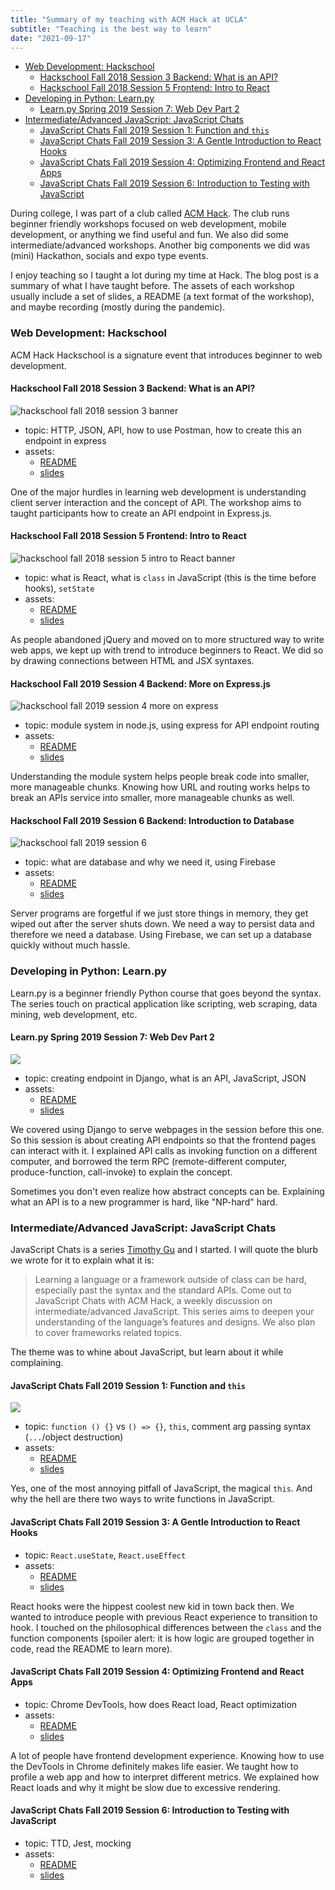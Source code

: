 ```yaml
---
title: "Summary of my teaching with ACM Hack at UCLA"
subtitle: "Teaching is the best way to learn"
date: "2021-09-17"
---
```


+ [Web Development: Hackschool](#web-development-hackschool)
  + [Hackschool Fall 2018 Session 3 Backend: What is an API?](#hackschool-fall-2018-session-3-backend-what-is-an-api)
  + [Hackschool Fall 2018 Session 5 Frontend: Intro to React](#hackschool-fall-2018-session-5-frontend-intro-to-react)
+ [Developing in Python: Learn.py](#developing-in-python-learnpy)
  + [Learn.py Spring 2019 Session 7: Web Dev Part 2](#learnpy-spring-2019-session-7-web-dev-part-2)
+ [Intermediate/Advanced JavaScript: JavaScript Chats](#intermediateadvanced-javascript-javascript-chats)
  + [JavaScript Chats Fall 2019 Session 1: Function and `this`](#javascript-chats-fall-2019-session-1-function-and-this)
  + [JavaScript Chats Fall 2019 Session 3: A Gentle Introduction to React Hooks](#javascript-chats-fall-2019-session-3-a-gentle-introduction-to-react-hooks)
  + [JavaScript Chats Fall 2019 Session 4: Optimizing Frontend and React Apps](#javascript-chats-fall-2019-session-4-optimizing-frontend-and-react-apps)
  + [JavaScript Chats Fall 2019 Session 6: Introduction to Testing with JavaScript](#javascript-chats-fall-2019-session-6-introduction-to-testing-with-javascript)

During college, I was part of a club called [ACM
Hack](https://hack.uclaacm.com/). The club runs beginner friendly workshops
focused on web development, mobile development, or anything we find useful and
fun. We also did some intermediate/advanced workshops. Another big components
we did was (mini) Hackathon, socials and expo type events. 

I enjoy teaching so I taught a lot during my time at Hack. The blog post is a
summary of what I have taught before. The assets of each workshop usually
include a set of slides, a README (a text format of the workshop), and maybe
recording (mostly during the pandemic).

### Web Development: Hackschool

ACM Hack Hackschool is a signature event that introduces beginner to web development. 

#### Hackschool Fall 2018 Session 3 Backend: What is an API?

![hackschool fall 2018 session 3 banner](images/hackschool-f18-what-is-api.jpg)

- topic: HTTP, JSON, API, how to use Postman, how to create this an endpoint in express
- assets:
  - [README](https://github.com/uclaacm/hackschool-f18/tree/master/session-3-backend-api)
  - [slides](https://docs.google.com/presentation/d/1an6ZLx0g-eRDSchPjTg34yiSvxHBo_3w18jizYduuHU/)

One of the major hurdles in learning web development is understanding client
server interaction and the concept of API. The workshop aims to taught
participants how to create an API endpoint in Express.js. 


#### Hackschool Fall 2018 Session 5 Frontend: Intro to React

![hackschool fall 2018 session 5 intro to React banner](images/hackschool-f18-react.jpg)

- topic: what is React, what is `class` in JavaScript (this is the time before hooks), `setState`
- assets:
  - [README](https://github.com/uclaacm/hackschool-f18/tree/master/session-5-frontend-react)
  - [slides](https://docs.google.com/presentation/d/1tFhMnSbLLT7pRyxRdt_wO4ctZy7MUASlWGi_CZRB1Zw)
  
As people abandoned jQuery and moved on to more structured way to write web
apps, we kept up with trend to introduce beginners to React. We did so by
drawing connections between HTML and JSX syntaxes. 

#### Hackschool Fall 2019 Session 4 Backend: More on Express.js

![hackschool fall 2019 session 4 more on express](images/hackschool-f19-express.png)

- topic: module system in node.js, using express for API endpoint routing
- assets:
  - [README](https://github.com/uclaacm/hackschool-f19/tree/master/session-4-backend-express)
  - [slides](https://docs.google.com/presentation/d/1cy9AZdiZY5d3i59HL3ltGb1w0KX_-FNHHKZteRpa-ic/edit?usp=sharing)
  
Understanding the module system helps people break code into smaller, more
manageable chunks. Knowing how URL and routing works helps to break an APIs
service into smaller, more manageable chunks as well.

#### Hackschool Fall 2019 Session 6 Backend: Introduction to Database


![hackschool fall 2019 session 6](images/hackschool-f19-w7.png)

- topic: what are database and why we need it, using Firebase
- assets:
  - [README](https://github.com/uclaacm/hackschool-f19/tree/master/session-6-backend-database)
  - [slides](https://docs.google.com/presentation/d/1RjCwhW5_mFhfwUQ8uzXsJd7VFsbctQH8K9Z1tFhqvEc/edit?usp=sharing)

Server programs are forgetful if we just store things in memory, they get wiped
out after the server shuts down. We need a way to persist data and therefore we
need a database. Using Firebase, we can set up a database quickly without much
hassle. 


### Developing in Python: Learn.py

Learn.py is a beginner friendly Python course that goes beyond the syntax. The
series touch on practical application like scripting, web scraping, data
mining, web development, etc.

#### Learn.py Spring 2019 Session 7: Web Dev Part 2

![](images/learnpy-s19-web-dev-2.png)


- topic: creating endpoint in Django, what is an API, JavaScript, JSON
- assets:
  - [README](https://github.com/uclaacm/learn.py-s19/tree/master/session-7-web-development-2)
  - [slides](https://docs.google.com/presentation/d/1WtkbIpaLZH94XGXe5nCp6tUKjvTAurjVVlZGr9ZPLtY/)
  
We covered using Django to serve webpages in the session before this one. So
this session is about creating API endpoints so that the frontend pages can
interact with it. I explained API calls as invoking function on a different
computer, and borrowed the term RPC (remote-different computer,
produce-function, call-invoke) to explain the concept. 

Sometimes you don't even realize how abstract concepts can be. Explaining what
an API is to a new programmer is hard, like "NP-hard" hard. 


### Intermediate/Advanced JavaScript: JavaScript Chats

JavaScript Chats is a series [Timothy Gu](https://github.com/timothygu) and I
started. I will quote the blurb we wrote for it to explain what it is:

> Learning a language or a framework outside of class can be hard, especially
> past the syntax and the standard APIs. Come out to JavaScript Chats with ACM
> Hack, a weekly discussion on intermediate/advanced JavaScript. This series
> aims to deepen your understanding of the language’s features and designs. We
> also plan to cover frameworks related topics.

The theme was to whine about JavaScript, but learn about it while complaining. 

#### JavaScript Chats Fall 2019 Session 1: Function and `this`

![](images/jschats-f19.png)

- topic: `function () {}` vs `() => {}`, `this`, comment arg passing syntax (`...`/object destruction)
- assets:
  - [README](https://hack.uclaacm.com/posts/fall2019/js-chat-1/)
  - [slides](https://docs.google.com/presentation/d/1-llkdwZlLSWKxjjP11phMlC30Mx5kTDrtKYR0uBjt-k)
  
Yes, one of the most annoying pitfall of JavaScript, the magical `this`. And why the hell are there two ways to write functions in JavaScript. 

#### JavaScript Chats Fall 2019 Session 3: A Gentle Introduction to React Hooks 

- topic: `React.useState`, `React.useEffect`
- assets:
  - [README](https://hack.uclaacm.com/posts/fall2019/js-chats-3/)
  - [slides](https://docs.google.com/presentation/d/1O8JpDK2tegV-JhbN0kF1Tia6aAAmUgvYsLHdgD97IuQ)
  
React hooks were the hippest coolest new kid in town back then. We wanted to
introduce people with previous React experience to transition to hook. I
touched on the philosophical differences between the `class` and the function
components (spoiler alert: it is how logic are grouped together in code, read the README to learn more). 

#### JavaScript Chats Fall 2019 Session 4: Optimizing Frontend and React Apps

- topic: Chrome DevTools, how does React load, React optimization
- assets:
  - [README](https://hack.uclaacm.com/posts/fall2019/js-chats-4/)
  - [slides](https://docs.google.com/presentation/d/11g4LMdzt4hCiAITzBLxYi2YRtLQBby4Ly6mXmpTv3Ls/edit)

A lot of people have frontend development experience. Knowing how to use the DevTools in Chrome definitely makes life easier. We taught how to profile a web app and how to interpret different metrics. We explained how React loads and why it might be slow due to excessive rendering. 

#### JavaScript Chats Fall 2019 Session 6: Introduction to Testing with JavaScript

- topic: TTD, Jest, mocking 
- assets:
  - [README](https://hack.uclaacm.com/posts/fall2019/js-chats-6/)
  - [slides](https://docs.google.com/presentation/d/1WBkYDYv-DfGCrF2uunmekK507_pSen-mkcZigCBud1Y/edit)


